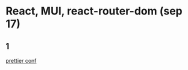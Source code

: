 # React, MUI, react-router-dom (sep 17)

## 1
[prettier conf](https://github.com/MRmikimous/Ephemeral/.prettierrc)
